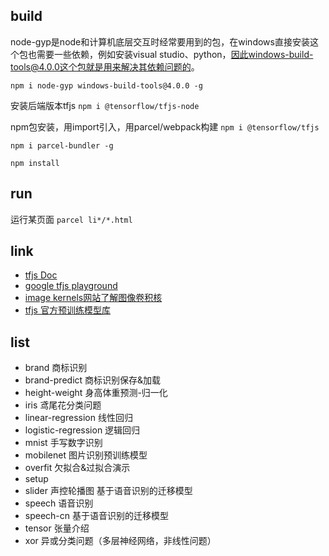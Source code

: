 ## build
node-gyp是node和计算机底层交互时经常要用到的包，在windows直接安装这个包也需要一些依赖，例如安装visual studio、python，因此windows-build-tools@4.0.0这个包就是用来解决其依赖问题的。

```npm i node-gyp windows-build-tools@4.0.0 -g```

安装后端版本tfjs
```npm i @tensorflow/tfjs-node```

npm包安装，用import引入，用parcel/webpack构建
```npm i @tensorflow/tfjs```

```npm i parcel-bundler -g  ```

```npm install```

## run
运行某页面
```parcel li*/*.html```

## link
- [tfjs Doc](https://js.tensorflow.org/api/latest)
- [google tfjs playground](http://playground.tensorflow.org)
- [image kernels网站了解图像卷积核](setosa.io/ev/image-kernels)
- [tfjs 官方预训练模型库](https://github.com/tensorflow/tfjs-models)

## list
- brand 商标识别
- brand-predict 商标识别保存&加载
- height-weight 身高体重预测-归一化
- iris 鸢尾花分类问题
- linear-regression 线性回归
- logistic-regression 逻辑回归
- mnist 手写数字识别
- mobilenet 图片识别预训练模型
- overfit 欠拟合&过拟合演示
- setup
- slider 声控轮播图 基于语音识别的迁移模型
- speech 语音识别
- speech-cn 基于语音识别的迁移模型
- tensor 张量介绍
- xor 异或分类问题（多层神经网络，非线性问题）